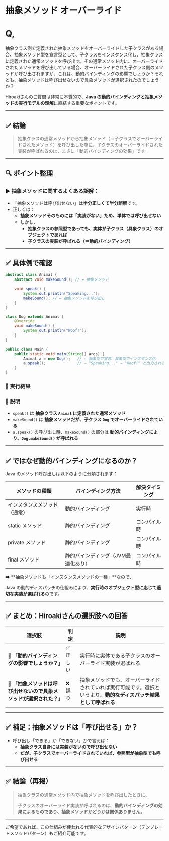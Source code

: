 # 抽象メソッド オーバーライド

# Q,

抽象クラス側で定義された抽象メソッドをオーバーライドした子クラスがある場合、抽象メソッド型を宣言型として、子クラスをインスタンス化し、抽象クラスに定義された通常メソッドを呼び出す。その通常メソッド内に、オーバーライドされたメソッドを呼び出している場合、オーバーライドされた子クラス側のメソッドが呼び出されますが、これは、動的バインディングの影響でしょうか？それとも、抽象メソッドは呼び出せないので具象メソッドが選択されたのでしょうか？

Hiroakiさんのご質問は非常に本質的で、**Java の動的バインディングと抽象メソッドの実行モデルの理解**に直結する重要なポイントです。

---

## ✅ 結論

> 抽象クラスの通常メソッドから抽象メソッド（＝子クラスでオーバーライドされたメソッド）を呼び出した際に、子クラスのオーバーライドされた実装が呼ばれるのは、まさに「動的バインディングの効果」です。
> 

---

## 🔍 ポイント整理

### ▶ 抽象メソッドに関するよくある誤解：

- 「抽象メソッドは呼び出せない」は**半分正しくて半分誤解**です。
- 正しくは：
    - **抽象メソッドそのものには「実装がない」ため、単体では呼び出せない**
    - しかし、
        - **抽象クラスの参照型であっても、実体が子クラス（具象クラス）のオブジェクトであれば**
        - **子クラスの実装が呼ばれる（＝動的バインディング）**

---

## ✅ 具体例で確認

```java
abstract class Animal {
    abstract void makeSound(); // ← 抽象メソッド

    void speak() {
        System.out.println("Speaking...");
        makeSound(); // ← 抽象メソッドを呼び出し
    }
}

class Dog extends Animal {
    @Override
    void makeSound() {
        System.out.println("Woof!");
    }
}

public class Main {
    public static void main(String[] args) {
        Animal a = new Dog();   // ← 抽象型で宣言、具象型でインスタンス化
        a.speak();              // → "Speaking..." → "Woof!" と出力される
    }
}
```

### **🔸 実行結果**

### 🔸 説明

- `speak()` は **抽象クラス `Animal` に定義された通常メソッド**
- `makeSound()` は **抽象メソッドだが、子クラス `Dog` でオーバーライドされている**
- `a.speak()` の呼び出し時、`makeSound()` の部分は **動的バインディングにより、`Dog.makeSound()` が呼ばれる**

---

## ✅ ではなぜ動的バインディングになるのか？

Java のメソッド呼び出しは以下のように分類されます：

| メソッドの種類 | バインディング方法 | 解決タイミング |
| --- | --- | --- |
| インスタンスメソッド（通常） | 動的バインディング | 実行時 |
| static メソッド | 静的バインディング | コンパイル時 |
| private メソッド | 静的バインディング | コンパイル時 |
| final メソッド | 静的バインディング（JVM最適化あり） | コンパイル時 |

➡ **抽象メソッドも「インスタンスメソッドの一種」**なので、

Java の動的ディスパッチの仕組みにより、**実行時のオブジェクト型に応じて適切な実装が選ばれる**のです。

---

## ✅ まとめ：Hiroakiさんの選択肢への回答

| 選択肢 | 判定 | 説明 |
| --- | --- | --- |
| 🔹 **「動的バインディングの影響でしょうか？」** | ✅ 正しい | 実行時に実体である子クラスのオーバーライド実装が選ばれる |
| 🔸 **「抽象メソッドは呼び出せないので具象メソッドが選択された？」** | ❌ 誤り | 抽象メソッドでも、オーバーライドされていれば実行可能です。選択というより、**動的なディスパッチ結果として呼ばれる** |

---

## ✅ 補足：抽象メソッドは「呼び出せる」か？

- 呼び出し「できる」か「できない」かで言えば：
    - **抽象クラス自身には実装がないので呼び出せない**
    - **だが、子クラスでオーバーライドされていれば、参照型が抽象型でも呼び出せる**

---

## ✅ 結論（再掲）

> 抽象クラスの通常メソッド内で抽象メソッドを呼び出したときに、
> 
> 
> 子クラスのオーバーライド実装が呼ばれるのは、**動的バインディングの効果によるものであり、抽象メソッドかどうかは関係ありません。**
> 

---

ご希望であれば、この仕組みが使われる代表的なデザインパターン（テンプレートメソッドパターン）もご紹介可能です。